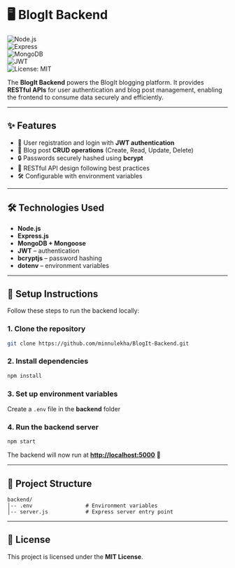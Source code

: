 # 🖥️ BlogIt Backend  

![Node.js](https://img.shields.io/badge/Node.js-18-green?logo=node.js)  
![Express](https://img.shields.io/badge/Express.js-Backend-lightgrey?logo=express)  
![MongoDB](https://img.shields.io/badge/MongoDB-Database-brightgreen?logo=mongodb)  
![JWT](https://img.shields.io/badge/Auth-JWT-orange)  
![License: MIT](https://img.shields.io/badge/License-MIT-yellow.svg)  

The **BlogIt Backend** powers the BlogIt blogging platform. It provides **RESTful APIs** for user authentication and blog post management, enabling the frontend to consume data securely and efficiently.  

---

## ✨ Features  

- 🔐 User registration and login with **JWT authentication**  
- 📝 Blog post **CRUD operations** (Create, Read, Update, Delete)  
- 🔒 Passwords securely hashed using **bcrypt**  
- 📡 RESTful API design following best practices  
- 🛠️ Configurable with environment variables  

---

## 🛠️ Technologies Used  

- **Node.js**  
- **Express.js**  
- **MongoDB + Mongoose**  
- **JWT** – authentication  
- **bcryptjs** – password hashing  
- **dotenv** – environment variables  

---

## 🚀 Setup Instructions  

Follow these steps to run the backend locally:  

### 1. Clone the repository  

```bash
git clone https://github.com/minnulekha/BlogIt-Backend.git
````

### 2. Install dependencies

```bash
npm install
```

### 3. Set up environment variables

Create a `.env` file in the **backend** folder 

### 4. Run the backend server

```bash
npm start
```

The backend will now run at **[http://localhost:5000](http://localhost:5000)** 🚀

---

## 📂 Project Structure

```
backend/  
│-- .env                 # Environment variables  
│-- server.js            # Express server entry point   
```
---

## 📜 License

This project is licensed under the **MIT License**.
